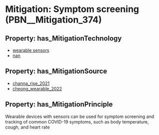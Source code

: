 # Mitigation: __Symptom screening__ (PBN__Mitigation_374)

## Property: has_MitigationTechnology

* [wearable sensors](../Technology/PBN__Technology_2949)
* [nan](../Technology/PBN__Technology_22)

## Property: has_MitigationSource

* [channa_rise_2021](../Article/PBN__Article_99)
* [cheong_wearable_2022](../Article/PBN__Article_192)

## Property: has_MitigationPrinciple

Wearable devices with sensors can be used for symptom screening and tracking of common COVID-19 symptoms, such as body temperature, cough, and heart rate

